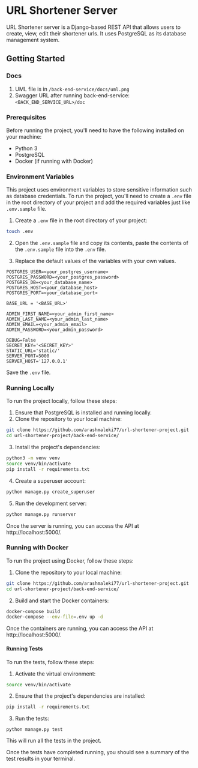 # URL Shortener Server

URL Shortener server is a Django-based REST API that allows users to create, view, edit their shortener urls. It uses PostgreSQL as its database management system.

## Getting Started

### Docs

1. UML file is in `/back-end-service/docs/uml.png`
2. Swagger URL after running back-end-service: `<BACK_END_SERVICE_URL>/doc`

### Prerequisites

Before running the project, you'll need to have the following installed on your machine:

- Python 3
- PostgreSQL
- Docker (if running with Docker)

### Environment Variables

This project uses environment variables to store sensitive information such as database credentials. To run the project, you'll need to create a `.env` file in the root directory of your project and add the required variables just like `.env.sample` file.

1. Create a `.env` file in the root directory of your project:

```bash
touch .env
```

2. Open the `.env.sample` file and copy its contents, paste the contents of the `.env.sample` file into the `.env` file.

3. Replace the default values of the variables with your own values.

```
POSTGRES_USER=<your_postgres_username>
POSTGRES_PASSWORD=<your_postgres_password>
POSTGRES_DB=<your_database_name>
POSTGRES_HOST=<your_database_host>
POSTGRES_PORT=<your_database_port>

BASE_URL = '<BASE_URL>'

ADMIN_FIRST_NAME=<your_admin_first_name>
ADMIN_LAST_NAME=<your_admin_last_name>
ADMIN_EMAIL=<your_admin_email>
ADMIN_PASSWORD=<your_admin_password>

DEBUG=False
SECRET_KEY='<SECRET_KEY>'
STATIC_URL='static/'
SERVER_PORT=5000
SERVER_HOST='127.0.0.1'
```

Save the `.env` file.

### Running Locally

To run the project locally, follow these steps:

1. Ensure that PostgreSQL is installed and running locally.
2. Clone the repository to your local machine:

```bash
git clone https://github.com/arashmaleki77/url-shortener-project.git
cd url-shortener-project/back-end-service/
```

3. Install the project's dependencies:

```bash
python3 -m venv venv
source venv/bin/activate
pip install -r requirements.txt
```

4. Create a superuser account:

````bash
python manage.py create_superuser
````

5. Run the development server:

````bash
python manage.py runserver
````

Once the server is running, you can access the API at http://localhost:5000/.

### Running with Docker

To run the project using Docker, follow these steps:

1. Clone the repository to your local machine:

```bash
git clone https://github.com/arashmaleki77/url-shortener-project.git
cd url-shortener-project/back-end-service/
```

2. Build and start the Docker containers:

````bash
docker-compose build
docker-compose --env-file=.env up -d
````

Once the containers are running, you can access the API at http://localhost:5000/.

#### Running Tests

To run the tests, follow these steps:

1. Activate the virtual environment:

```bash
source venv/bin/activate
```

2. Ensure that the project's dependencies are installed:

```bash
pip install -r requirements.txt
```

3. Run the tests:

```
python manage.py test
```

This will run all the tests in the project.

Once the tests have completed running, you should see a summary of the test results in your terminal.